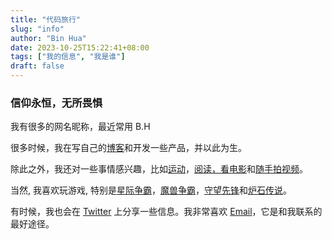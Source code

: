 ```yaml
---
title: "代码旅行"
slug: "info"
author: "Bin Hua"
date: 2023-10-25T15:22:41+08:00
tags: ["我的信息", "我是谁"]
draft: false
---
```


### 信仰永恒，无所畏惧

我有很多的网名昵称，最近常用 B.H

很多时候，我在写自己的[博客](/blog)和开发一些产品，并以此为生。

除此之外，我还对一些事情感兴趣，比如[运动](/)，[阅读，看电影](/booklist)和[随手拍视频](https://www.youtube.com/@tourcoder)。

当然, 我喜欢玩游戏, 特别是[星际争霸](https://starcraft.com/)，[魔兽争霸](https://playwarcraft3.com/)，[守望先锋](https://playoverwatch.com/)和[炉石传说](https://playhearthstone.com/)。

有时候，我也会在 [Twitter](https://twitter.com/tourcoder) 上分享一些信息。我非常喜欢 [Email](mailto:code@tourcoder.com)，它是和我联系的最好途径。